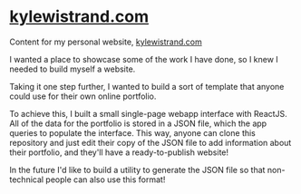 # [kylewistrand.com](https://kylewistrand.com)
Content for my personal website, [kylewistrand.com](https://kylewistrand.com)

I wanted a place to showcase some of the work I have done, so I knew I needed to build myself a website.

Taking it one step further, I wanted to build a sort of template that anyone could use for their own online portfolio.

To achieve this, I built a small single-page webapp interface with ReactJS. All of the data for the portfolio is stored in a JSON file, which the app queries to populate the interface. This way, anyone can clone this repository and just edit their copy of the JSON file to add information about their portfolio, and they'll have a ready-to-publish website!

In the future I'd like to build a utility to generate the JSON file so that non-technical people can also use this format!
